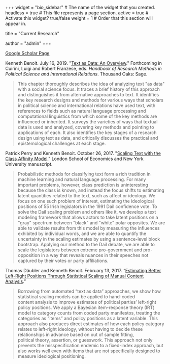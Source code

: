 +++
widget = "bio_sidebar"  # The name of the widget that you created.
headless = true  # This file represents a page section.
active = true  # Activate this widget? true/false
weight = 1  # Order that this section will appear in.

title = "Current Research"

author = "admin"
+++

[Google Scholar Page](http://scholar.google.co.uk/citations?user=hp1p9TEAAAAJ "Kenneth Benoit's Google Scholar page")

Kenneth Benoit.  July 16, 2019.  "[Text as Data: An Overview](pdfs/28%20Benoit%20Text%20as%20Data%20draft%202.pdf)."  Forthcoming in Cuirini, Luigi and Robert Franzese, eds. _Handbook of Research Methods in Political Science and International Relations_.  Thousand Oaks: Sage.


> This chapter thoroughly describes the idea of analyzing text "as data" with a social science focus. 
It traces a brief history of this approach and distinguishes it from alternative approaches to text. It 
identifies the key research designs and methods for various ways that scholars in political science 
and international relations have used text, with references to fields such as natural language 
processing and computational linguistics from which some of the key methods are influenced or 
inherited. It surveys the varieties of ways that textual data is used and analyzed, covering key 
methods and pointing to applications of each. It also identifies the key stages of a research design 
using text as data, and critically discusses the practical and epistemological challenges at each 
stage.


Patrick Perry and Kenneth Benoit.  October 26, 2017.  "[Scaling Text with the Class Affinity Model](http://arxiv.org/abs/1710.08963)."  London School of Economics and New York University manuscript.  


>  Probabilistic methods for classifying text form a rich tradition in machine
  learning and natural language processing.  For many important problems,
  however, class prediction is uninteresting because the class is known, and
  instead the focus shifts to estimating latent quantities related to the
  text, such as affect or ideology.  We focus on one such problem of interest,
  estimating the ideological positions of 55 Irish legislators in the 1991
  Dail confidence vote. To solve the Dail scaling problem and others
  like it, we develop a text modeling framework that allows actors to take
  latent positions on a "gray" spectrum between "black" and "white" polar
  opposites.  We are able to validate results from this model by measuring
  the influences exhibited by individual words, and we are able to quantify
  the uncertainty in the scaling estimates by using a sentence-level block
  bootstrap. Applying our method to the Dail debate, we are able to
  scale the legislators between extreme pro-government and pro-opposition in a
  way that reveals nuances in their speeches not captured by their votes or
  party affiliations.
  

Thomas Däubler and Kenneth Benoit. February 13, 2017\. “[Estimating Better Left-Right Positions Through Statistical Scaling of Manual Content Analysis](pdfs/text_in_context_2017.pdf).”


> Borrowing from automated “text as data” approaches, we show how statistical scaling models can be applied to hand-coded content analysis to improve estimates of political parties’ left-right policy positions. We apply a Bayesian item-response theory (IRT) model to category counts from coded party manifestos, treating the categories as “items” and policy positions as a latent variable. This approach also produces direct estimates of how each policy category relates to left-right ideology, without having to decide these relationships in advance based on out of sample fitting, political theory, assertion, or guesswork. This approach not only prevents the misspecification endemic to a fixed-index approach, but also works well even with items that are not specifically designed to measure ideological positioning.
